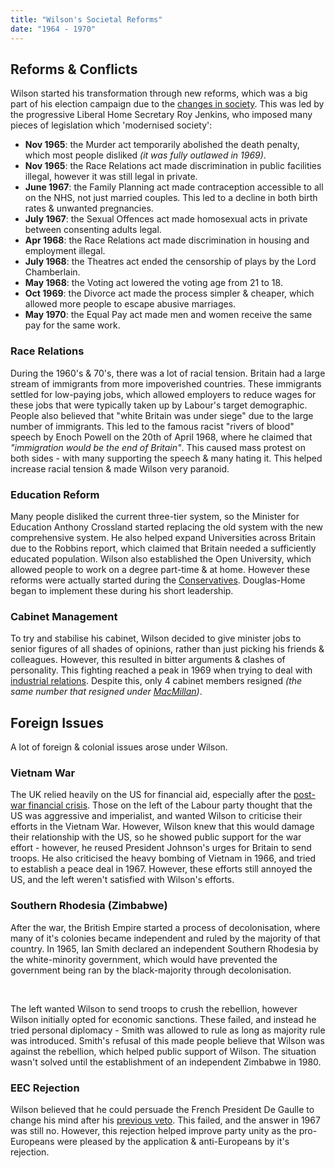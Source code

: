 ```yaml
---
title: "Wilson's Societal Reforms"
date: "1964 - 1970"
---
```


<h2 id="reforms">Reforms & Conflicts</h2>

Wilson started his transformation through new reforms, which was a big part of his election campaign due to the [changes in society](/history/britain/64-election#society). This was led by the progressive Liberal Home Secretary Roy Jenkins, who imposed many pieces of legislation which 'modernised society':

- **Nov 1965**: the Murder act temporarily abolished the death penalty, which most people disliked *(it was fully outlawed in 1969)*.
- **Nov 1965**: the Race Relations act made discrimination in public facilities illegal, however it was still legal in private.
- **June 1967**: the Family Planning act made contraception accessible to all on the NHS, not just married couples. This led to a decline in both birth rates & unwanted pregnancies.
- **July 1967**: the Sexual Offences act made homosexual acts in private between consenting adults legal.
- **Apr 1968**: the Race Relations act made discrimination in housing and employment illegal.
- **July 1968**: the Theatres act ended the censorship of plays by the Lord Chamberlain.
- **May 1968**: the Voting act lowered the voting age from 21 to 18.
- **Oct 1969**: the Divorce act made the process simpler & cheaper, which allowed more people to escape abusive marriages.
- **May 1970**: the Equal Pay act made men and women receive the same pay for the same work.

### Race Relations
During the 1960's & 70's, there was a lot of racial tension. Britain had a large stream of immigrants from more impoverished countries. These immigrants settled for low-paying jobs, which allowed employers to reduce wages for these jobs that were typically taken up by Labour's target demographic. People also believed that "white Britain was under siege" due to the large number of immigrants. This led to the famous racist "rivers of blood" speech by Enoch Powell on the 20th of April 1968, where he claimed that *"immigration would be the end of Britain"*. This caused mass protest on both sides - with many supporting the speech & many hating it. This helped increase racial tension & made Wilson very paranoid.

### Education Reform
Many people disliked the current three-tier system, so the Minister for Education Anthony Crossland started replacing the old system with the new comprehensive system. He also helped expand Universities across Britain due to the Robbins report, which claimed that Britain needed a sufficiently educated population. Wilson also established the Open University, which allowed people to work on a degree part-time & at home. However these reforms were actually started during the [Conservatives](/history/britain/51-4-conservatives-domination#social). Douglas-Home began to implement these during his short leadership.

### Cabinet Management
To try and stabilise his cabinet, Wilson decided to give minister jobs to senior figures of all shades of opinions, rather than just picking his friends & colleagues. However, this resulted in bitter arguments & clashes of personality. This fighting reached a peak in 1969 when trying to deal with [industrial relations](/history/britain/64-70-labour-economy#industrial-relations). Despite this, only 4 cabinet members resigned *(the same number that resigned under [MacMillan](/history/britain/51-64-conservatives-leaders#macmillan))*.

## Foreign Issues
A lot of foreign & colonial issues arose under Wilson.

<h3 id="vietnam-war">Vietnam War</h3>

The UK relied heavily on the US for financial aid, especially after the [post-war financial crisis](/history/britain/45-51-labour#financial-crisis). Those on the left of the Labour party thought that the US was aggressive and imperialist, and wanted Wilson to criticise their efforts in the Vietnam War. However, Wilson knew that this would damage their relationship with the US, so he showed public support for the war effort - however, he reused President Johnson's urges for Britain to send troops. He also criticised the heavy bombing of Vietnam in 1966, and tried to establish a peace deal in 1967. However, these efforts still annoyed the US, and the left weren't satisfied with Wilson's efforts.

### Southern Rhodesia (Zimbabwe)
After the war, the British Empire started a process of decolonisation, where many of it's colonies became independent and ruled by the majority of that country. In 1965, Ian Smith declared an independent Southern Rhodesia by the white-minority government, which would have prevented the government being ran by the black-majority through decolonisation.

<br />

The left wanted Wilson to send troops to crush the rebellion, however Wilson initially opted for economic sanctions. These failed, and instead he tried personal diplomacy - Smith was allowed to rule as long as majority rule was introduced. Smith's refusal of this made people believe that Wilson was against the rebellion, which helped public support of Wilson. The situation wasn't solved until the establishment of an independent Zimbabwe in 1980.

### EEC Rejection
Wilson believed that he could persuade the French President De Gaulle to change his mind after his [previous veto](/history/britain/51-64-conservatives-decline#eec). This failed, and the answer in 1967 was still no. However, this rejection helped improve party unity as the pro-Europeans were pleased by the application & anti-Europeans by it's rejection.